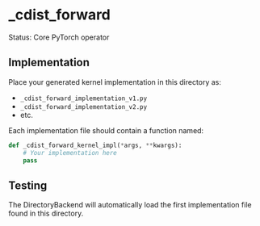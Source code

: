 # _cdist_forward

Status: Core PyTorch operator

## Implementation

Place your generated kernel implementation in this directory as:
- `_cdist_forward_implementation_v1.py`
- `_cdist_forward_implementation_v2.py`
- etc.

Each implementation file should contain a function named:
```python
def _cdist_forward_kernel_impl(*args, **kwargs):
    # Your implementation here
    pass
```

## Testing

The DirectoryBackend will automatically load the first implementation file found in this directory.
